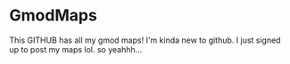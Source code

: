 # GmodMaps
This GITHUB has all my gmod maps!
I'm kinda new to github. I just signed up to post my maps lol. so yeahhh...
